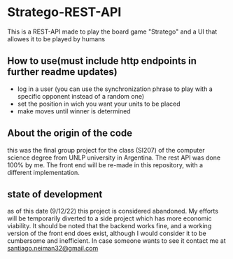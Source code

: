 # Stratego-REST-API
This is a REST-API made to play the board game "Stratego" and a UI that allowes it to be played by humans

## How to use(must include http endpoints in further readme updates)
- log in a user (you can use the synchronization phrase to play with a specific opponent instead of a random one)
- set the position in wich you want your units to be placed
- make moves until winner is determined

## About the origin of the code
this was the final group project for the class (SI207) of the computer science degree from UNLP university in Argentina.
The rest API was done 100% by me. The front end will be re-made in this repository, with a different implementation.

## state of development
as of this date (9/12/22) this project is considered abandoned. My efforts will be temporarily diverted to a side project which has more economic viability.
It should be noted that the backend works fine, and a working version of the front end does exist, although I would consider it to be cumbersome and inefficient. In case someone wants to see it contact me at santiago.neiman32@gmail.com
